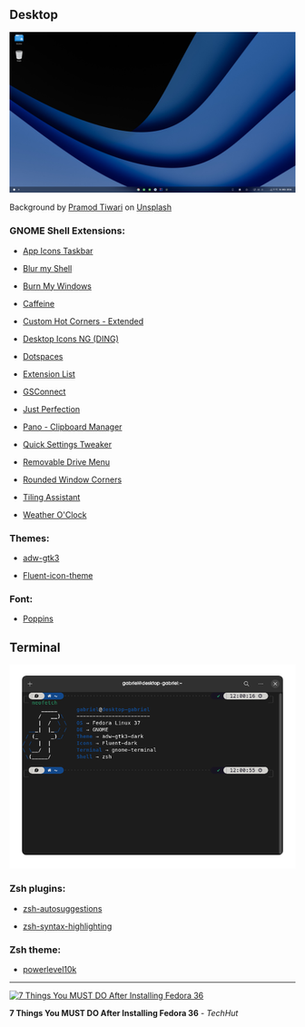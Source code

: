 ## Desktop

![](desktop.png)

Background by [Pramod Tiwari](https://unsplash.com/@pramodtiwari) on [Unsplash](https://unsplash.com/photos/W3kxCizLWvo)

### GNOME Shell Extensions:

- [App Icons Taskbar](https://extensions.gnome.org/extension/4944/app-icons-taskbar/)

- [Blur my Shell](https://extensions.gnome.org/extension/3193/blur-my-shell/)

- [Burn My Windows](https://extensions.gnome.org/extension/4679/burn-my-windows/)

- [Caffeine](https://extensions.gnome.org/extension/517/caffeine/)

- [Custom Hot Corners - Extended](https://extensions.gnome.org/extension/4167/custom-hot-corners-extended/)

- [Desktop Icons NG (DING)](https://extensions.gnome.org/extension/2087/desktop-icons-ng-ding/)

- [Dotspaces](https://extensions.gnome.org/extension/5347/dotspaces/)

- [Extension List](https://extensions.gnome.org/extension/3088/extension-list/)

- [GSConnect](https://extensions.gnome.org/extension/1319/gsconnect/)

- [Just Perfection](https://extensions.gnome.org/extension/3843/just-perfection/)

- [Pano - Clipboard Manager](https://extensions.gnome.org/extension/5278/pano/)

- [Quick Settings Tweaker](https://extensions.gnome.org/extension/5446/quick-settings-tweaker/)

- [Removable Drive Menu](https://extensions.gnome.org/extension/7/removable-drive-menu/)

- [Rounded Window Corners](https://extensions.gnome.org/extension/5237/rounded-window-corners/)

- [Tiling Assistant](https://extensions.gnome.org/extension/3733/tiling-assistant/)

- [Weather O'Clock](https://extensions.gnome.org/extension/5470/weather-oclock/)

### Themes:

- [adw-gtk3](https://github.com/lassekongo83/adw-gtk3)

- [Fluent-icon-theme](https://github.com/vinceliuice/Fluent-icon-theme)

### Font:

- [Poppins](https://fonts.google.com/specimen/Poppins)

## Terminal

![](terminal.png)

### Zsh plugins:

- [zsh-autosuggestions](https://github.com/zsh-users/zsh-autosuggestions)

- [zsh-syntax-highlighting](https://github.com/zsh-users/zsh-syntax-highlighting)

### Zsh theme:

- [powerlevel10k](https://github.com/romkatv/powerlevel10k)

---

[![7 Things You MUST DO After Installing Fedora 36](https://img.youtube.com/vi/RrRpXs2pkzg/hqdefault.jpg)](https://www.youtube.com/watch?v=RrRpXs2pkzg)

**7 Things You MUST DO After Installing Fedora 36** - *TechHut*
